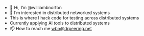 - 👋 Hi, I’m @williambnorton
- 👀 I’m interested in distributed networked systems
- This is where I hack code for testing across distributed systems
- Currently applying AI tools to distributed systems
- 📫 How to reach me wbn@drpeering.net

<!---
williambnorton/williambnorton is a ✨ special ✨ repository because its `README.md` (this file) appears on your GitHub profile.
You can click the Preview link to take a look at your changes.
--->
